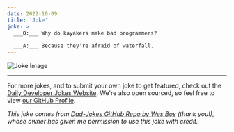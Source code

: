 ```yaml
---
date: 2022-10-09
title: 'Joke'
joke: >
  ___Q:___ Why do kayakers make bad programmers?
  
  ___A:___ Because they're afraid of waterfall.
---
```



![Joke Image](https://private.xtrp.io/projects/DailyDeveloperJokes/public_image_server/images/5e1259082460c.png)

---

For more jokes, and to submit your own joke to get featured, check out the [Daily Developer Jokes Website](https://dailydeveloperjokes.github.io/). We're also open sourced, so feel free to view [our GitHub Profile](https://github.com/dailydeveloperjokes).


_This joke comes from [Dad-Jokes GitHub Repo by Wes Bos](https://github.com/wesbos/dad-jokes) (thank you!), whose owner has given me permission to use this joke with credit._

<!--
Joke text:
**Q:** Why do kayakers make bad programmers?

**A:** Because they're afraid of waterfall.
 -->


